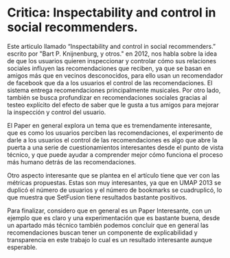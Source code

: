 
# Critica:  Inspectability and control in social recommenders.

Este articulo llamado “Inspectability and control in social recommenders.” escrito por "Bart P. Knijnenburg, y otros." en 2012, nos habla sobre la idea de que los usuarios quieren inspeccionar y controlar cómo sus relaciones sociales influyen las recomendaciones que reciben, ya que se basan en amigos más que en vecinos desconocidos, para ello usan un recomendador de facebook que da a los usuarios el control de las recomendaciones. El sistema entrega recomendaciones principalmente musicales. Por otro lado, también se busca profundizar en recomendaciones sociales gracias al testeo explícito del efecto de saber que le gusta a tus amigos para mejorar la inspección y control del usuario.



El Paper en general explora un tema que es tremendamente interesante, que es como los usuarios perciben las recomendaciones, el experimento de darle a los usuarios el control de las recomendaciones es algo que abre la puerta a una serie de cuestionamientos interesantes desde el punto de vista técnico, y que puede ayudar a comprender mejor cómo funciona el proceso más humano detrás de las recomendaciones.

Otro aspecto interesante que se plantea en el artículo tiene que ver con las métricas propuestas. Estas son muy interesantes, ya que en UMAP 2013 se duplicó el número de usuarios y el número de bookmarks se cuadruplicó, lo que muestra que SetFusion tiene resultados bastante positivos.


Para finalizar, considero que en general es un Paper Interesante, con un ejemplo que es claro y una experimentación que es bastante buena, desde un apartado más técnico también podemos concluir que en general las recomendaciones buscan tener un componente de explicabilidad y transparencia en este trabajo lo cual es un resultado interesante aunque esperable.
